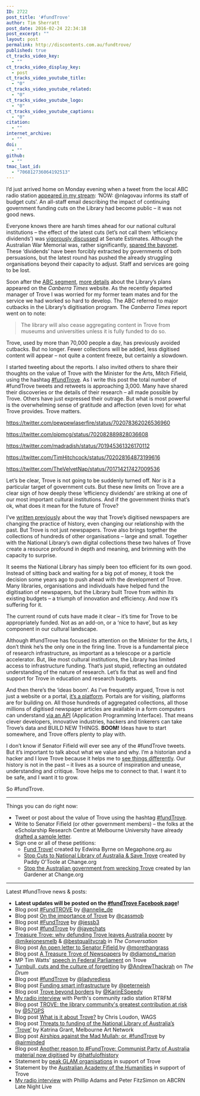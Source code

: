 ```yaml
---
ID: 2722
post_title: '#fundTrove'
author: Tim Sherratt
post_date: 2016-02-24 22:34:18
post_excerpt: ""
layout: post
permalink: http://discontents.com.au/fundtrove/
published: true
ct_tracks_video_key:
  - ""
ct_tracks_video_display_key:
  - post
ct_tracks_video_youtube_title:
  - "0"
ct_tracks_video_youtube_related:
  - "0"
ct_tracks_video_youtube_logo:
  - "0"
ct_tracks_video_youtube_captions:
  - "0"
citation:
  - ""
internet_archive:
  - ""
doi:
  - ""
github:
  - ""
tmac_last_id:
  - "706812736064192513"
---
```

I’d just arrived home on Monday evening when a tweet from the local ABC radio station <a href="https://twitter.com/666canberra/status/701649786043129856">appeared in my stream</a>: ‘NOW: @nlagovau informs its staff of budget cuts’. An all-staff email describing the impact of continuing government funding cuts on the Library had become public – it was not good news.

Everyone knows there are harsh times ahead for our national cultural institutions – the effect of the latest cuts (let’s not call them ‘efficiency dividends’) was <a href="http://www.abc.net.au/news/2016-02-11/senators-urge-federal-government-to-fund-institutions/7160370">vigorously discussed</a> at Senate Estimates. Although the Australian War Memorial was, rather significantly, <a href="http://www.theguardian.com/australia-news/postcolonial-blog/2016/feb/22/our-major-cultural-institutions-are-in-crisis-and-our-history-is-being-militarised">spared the bayonet</a>. These ‘dividends’ have been forcibly extracted by governments of both persuasions, but the latest round has pushed the already struggling organisations beyond their capacity to adjust. Staff and services are going to be lost.

Soon after the <a href="http://www.abc.net.au/news/2016-02-22/national-library-of-australia-funding-cuts/7190528">ABC segment</a>, <a href="http://www.canberratimes.com.au/national/budget-cuts-will-have-a-grave-impact-on-the-national-library-staff-told-20160222-gn0co2.html">more details</a> about the Library’s plans appeared on the <em>Canberra Times</em> website. As the recently departed manager of Trove I was worried for my former team mates and for the service we had worked so hard to develop. The ABC referred to major cutbacks in the Library’s digitisation program. The <em>Canberra Times</em> report went on to note:
<blockquote>The library will also cease aggregating content in Trove from museums and universities unless it is fully funded to do so.</blockquote>
Trove, used by more than 70,000 people a day, has previously avoided cutbacks. But no longer. Fewer collections will be added, less digitised content will appear – not quite a content freeze, but certainly a slowdown.

I started tweeting about the reports. I also invited others to share their thoughts on the value of Trove with the Minister for the Arts, Mitch Fifield, using the hashtag <a href="https://twitter.com/hashtag/fundtrove?f=tweets&amp;vertical=default&amp;src=hash">#fundTrove</a>. As I write this post the total number of #fundTrove tweets and retweets is approaching 3,000. Many have shared their discoveries or the details of their research – all made possible by Trove. Others have just expressed their outrage. But what is most powerful is the overwhelming sense of gratitude and affection (even love) for what Trove provides. Trove matters.

https://twitter.com/pewpewlaserfire/status/702078362026536960

https://twitter.com/pipmcg/status/702082889828036608

https://twitter.com/madradish/status/701945361326170112

https://twitter.com/TimHitchcock/status/702028164873199616

https://twitter.com/TheVelvetNap/status/701714217427009536

Let’s be clear, Trove is not going to be suddenly turned off. Nor is it a particular target of government cuts. But these new limits on Trove are a clear sign of how deeply these ‘efficiency dividends’ are striking at one of our most important cultural institutions. And if the government thinks that’s ok, what does it mean for the future of Trove?

I’ve <a href="http://discontents.com.au/asking-better-questions-history-trove-and-the-risks-that-count/">written previously</a> about the way that Trove’s digitised newspapers are changing the practice of history, even changing our relationship with the past. But Trove is not just newspapers. Trove also brings together the collections of hundreds of other organisations – large and small. Together with the National Library’s own digital collections these two halves of Trove create a resource profound in depth and meaning, and brimming with the capacity to surprise.

It seems the National Library has simply been too efficient for its own good. Instead of sitting back and waiting for a big pot of money, it took the decision some years ago to push ahead with the development of Trove. Many libraries, organisations and individuals have helped fund the digitisation of newspapers, but the Library built Trove from within its existing budgets – a triumph of innovation and efficiency. And now it’s suffering for it.

The current round of cuts have made it clear – it’s time for Trove to be appropriately funded. Not as an add-on, or a ‘nice to have’, but as key component in our cultural landscape.

Although #fundTrove has focused its attention on the Minister for the Arts, I don’t think he’s the only one in the firing line. Trove is a fundamental piece of research infrastructure, as important as a telescope or a particle accelerator. But, like most cultural institutions, the Library has limited access to infrastructure funding. That’s just stupid, reflecting an outdated understanding of the nature of research. Let’s fix that as well and find support for Trove in education and research budgets.

And then there’s the ‘ideas boom’. As I’ve frequently argued, Trove is not just a website or a portal, <a href="https://www.nla.gov.au/our-publications/staff-papers/from-portal-to-platform">it’s a platform</a>. Portals are for visiting, platforms are for building on. All those hundreds of aggregated collections, all those millions of digitised newspaper articles are available in a form computers can understand <a href="http://help.nla.gov.au/trove/building-with-trove">via an API</a> (Application Programming Interface). That means clever developers, innovative industries, hackers and tinkerers can take Trove’s data and BUILD NEW THINGS. <strong>BOOM!</strong> Ideas have to start somewhere, and Trove offers plenty to play with.

I don’t know if Senator Fifield will ever see any of the #fundTrove tweets. But it’s important to talk about what we value and why. I’m a historian and a hacker and I love Trove because it helps me to <a href="http://discontents.com.au/?s=trove">see things differently</a>. Our history is not in the past – it lives as a source of inspiration and unease, understanding and critique. Trove helps me to connect to that. I want it to be safe, and I want it to grow.

So #fundTrove.

<hr />

Things you can do right now:
<ul>
	<li>Tweet or post about the value of Trove using the hashtag <a href="https://twitter.com/hashtag/fundtrove?f=tweets&amp;vertical=default&amp;src=hash">#fundTrove</a>.</li>
	<li>Write to Senator Fifield (or other government members) – the folks at the eScholarship Research Centre at Melbourne University have already <a href="https://anneliedevilliers.wordpress.com/2016/02/23/fundtrove/">drafted a sample letter</a>.</li>
	<li>Sign one or all of these petitions:
<ul>
	<li><a href="https://www.megaphone.org.au/petitions/fund-trove-1">Fund Trove!</a> created by Edwina Byrne on Megaphone.org.au</li>
	<li><a href="https://www.change.org/p/malcolm-turnbull-mp-stop-cuts-to-national-library-of-australia-save-trove">Stop Cuts to National Library of Australia &amp; Save Trove</a> created by Paddy O'Toole at Change.org</li>
	<li><a href="https://www.change.org/p/your-local-government-representitive-stop-the-australian-government-from-wrecking-trove">Stop the Australian government from wrecking Trove</a> created by Ian Gardener at Change.org</li>
</ul>
</li>
</ul>

<hr />

Latest #fundTrove news &amp; posts:
<ul>
	<li><strong>Latest updates will be posted on the <a href="https://www.facebook.com/fundtrove/">#fundTrove Facebook page</a>!</strong></li>
	<li>Blog post <a href="https://anneliedevilliers.wordpress.com/2016/02/23/fundtrove/">#FundTROVE</a> by <a href="http://twitter.com/annelie_de">@annelie_de</a></li>
	<li>Blog post <a href="https://cassmob.wordpress.com/2016/02/25/on-the-importance-of-trove/">On the importance of Trove</a> by <a href="http://twitter.com/@cassmob">@cassmob</a></li>
	<li>Blog post <a href="https://ancestrysearch.wordpress.com/2016/02/25/fundtrove/">#FundTrove</a> by <a href="http://twitter.com/jessb3">@jessb3</a></li>
	<li>Blog post <a href="http://jayeweatherburn.com/2016/02/25/fundtrove/">#fundTrove</a> by <a href="http://twitter.com/jayechats">@jayechats</a></li>
	<li><a href="https://theconversation.com/treasure-trove-why-defunding-trove-leaves-australia-poorer-55217">Treasure Trove: why defunding Trove leaves Australia poorer</a> by <a href="http://twitter.com/mikejonesmelb">@mikejonesmelb</a> &amp; <a href="http://twitter.com/bestqualitycrab">@bestqualitycrab</a> in <em>The Conversation</em></li>
	<li>Blog post <a href="https://inthemailbox.wordpress.com/2016/02/26/an-open-letter-to-senator-fifield/">An open letter to Senator Fifield </a>by <a href="http://twitter.com/morethangrass">@morethangrass</a></li>
	<li>Blog post <a href="https://learnearnandreturn.wordpress.com/2016/02/27/a-treasure-trove-of-newspapers/">A Treasure Trove of Newspapers</a> by <a href="http://twitter.com/diamond_marion">@diamond_marion</a></li>
	<li>MP Tim Watts' <a href="https://www.facebook.com/timwattsmp/videos/1000001233369095/">speech in Federal Parliament</a> on Trove</li>
	<li><a href="http://www.abc.net.au/news/2016-02-29/thackrah-turnbull,-cuts-and-the-culture-of-forgetting/7206890">Turnbull, cuts and the culture of forgetting</a> by <a href="http://twitter.com/AndrewThackrah">@AndrewThackrah</a> on <em>The Drum</em></li>
	<li>Blog post <a href="http://www.jessicawhite.com.au/ladyredjess/2016/2/29/fundtrove">#fundTrove</a> by <a href="http://twitter.com/ladyredjess">@ladyredjess</a></li>
	<li>Blog post <a href="http://peter.neish.net/funding-smart-infrastructure/">Funding smart infrastructure</a> by <a href="http://twitter.com/peterneish">@peterneish</a></li>
	<li>Blog post <a href="https://karinspeedy.wordpress.com/2016/03/01/trove-beyond-borders/">Trove beyond borders</a> by <a href="http:////twitter.com/KarinESpeedy">@KarinESpeedy</a></li>
	<li><a href="https://rtrfm.com.au/story/fundtrove/">My radio interview</a> with Perth's community radio station RTRFM</li>
	<li>Blog post <a href="http://librariessa.blogspot.com.au/2016/03/trove-library-communitys-greatest.html">TROVE: the library community's greatest contribution at risk</a> by <a href="http://twitter.com/57GPS">@57GPS</a></li>
	<li>Blog post <a href="http://blog.wags.org.au/index.php/opinions/46-what-is-it-about-trove">What is it about Trove?</a> by Chris Loudon, WAGS</li>
	<li>Blog post <a href="http://melbourneartnetwork.com.au/2016/03/04/threats-to-funding-of-the-national-library-of-australias-trove/">Threats to funding of the National Library of Australia’s ‘Trove’</a> by Katrina Grant, Melbourne Art Network</li>
	<li>Blog post <a href="http://airminded.org/2016/03/05/airships-against-the-mad-mullah-or-fundtrove/">Airships against the Mad Mullah; or, #fundTrove</a> by <a href="http://twitter.com/airminded">@airminded</a></li>
	<li>Blog post <a href="https://hatfulofhistory.wordpress.com/2016/03/05/another-reason-to-fundtrove-communist-party-of-australia-material-now-digitised/">Another reason to #FundTrove: Communist Party of Australia material now digitised</a> by <a href="http://twitter.com/hatfulofhistory">@hatfulofhistory</a></li>
	<li>Statement by <a href="http://www.archivists.org.au/news/glam-peak-bodies-statement-of-support-for-trove">peak GLAM organisations</a> in support of Trove</li>
	<li>Statement by the <a href="http://www.humanities.org.au/News/News/tabid/109/articleType/ArticleView/articleId/1998/Critical-research-infrastructure-at-risk.aspx">Australian Academy of the Humanities</a> in support of Trove</li>
	<li><a href="https://radio.abc.net.au/programitem/pgwdVYoY1G?play=true">My radio interview</a> with Phillip Adams and Peter FitzSimon on ABCRN Late Night Live</li>
</ul>
&nbsp;